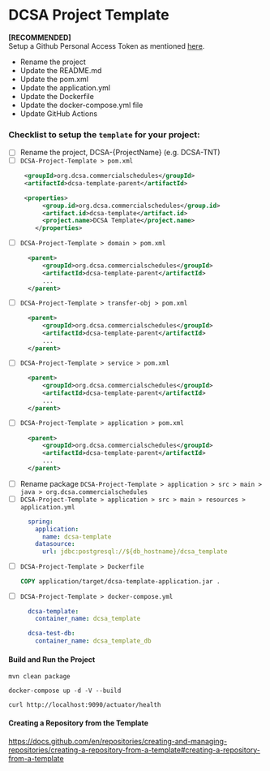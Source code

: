 # DCSA Project Template

**[RECOMMENDED]** <br>
Setup a Github Personal Access Token as mentioned [here](https://github.com/dcsaorg/DCSA-Core/blob/master/README.md#how-to-use-dcsa-core-packages).

- Rename the project
- Update the README.md
- Update the pom.xml
- Update the application.yml
- Update the Dockerfile
- Update the docker-compose.yml file
- Update GitHub Actions

### Checklist to setup the `template` for your project:
- [ ] Rename the project, DCSA-{ProjectName} (e.g. DCSA-TNT)
- [ ] `DCSA-Project-Template > pom.xml`
  ```xml
   <groupId>org.dcsa.commercialschedules</groupId>
   <artifactId>dcsa-template-parent</artifactId>

   <properties>
        <group.id>org.dcsa.commercialschedules</group.id>
        <artifact.id>dcsa-template</artifact.id>
        <project.name>DCSA Template</project.name>
	  </properties>
  ```
- [ ] `DCSA-Project-Template > domain > pom.xml`
  ```xml
    <parent>
        <groupId>org.dcsa.commercialschedules</groupId>
        <artifactId>dcsa-template-parent</artifactId>
        ...
    </parent>
  ```
- [ ] `DCSA-Project-Template > transfer-obj > pom.xml`
  ```xml
    <parent>
        <groupId>org.dcsa.commercialschedules</groupId>
        <artifactId>dcsa-template-parent</artifactId>
        ...
    </parent>
  ```
- [ ] `DCSA-Project-Template > service > pom.xml`
  ```xml
    <parent>
        <groupId>org.dcsa.commercialschedules</groupId>
        <artifactId>dcsa-template-parent</artifactId>
        ...
    </parent>
  ```
- [ ] `DCSA-Project-Template > application > pom.xml`
  ```xml
    <parent>
        <groupId>org.dcsa.commercialschedules</groupId>
        <artifactId>dcsa-template-parent</artifactId>
        ...
    </parent>
  ```
- [ ] Rename package `DCSA-Project-Template > application > src > main > java > org.dcsa.commercialschedules`
- [ ] `DCSA-Project-Template > application > src > main > resources > application.yml`
  ```yaml
    spring:
      application:
        name: dcsa-template
      datasource:
        url: jdbc:postgresql://${db_hostname}/dcsa_template
  ```
- [ ] `DCSA-Project-Template > Dockerfile`
  ```dockerfile
  COPY application/target/dcsa-template-application.jar .
  ```
- [ ] `DCSA-Project-Template > docker-compose.yml`
  ```yaml
    dcsa-template:
      container_name: dcsa_template

    dcsa-test-db:
      container_name: dcsa_template_db
  ```

#### Build and Run the Project
```shell
mvn clean package

docker-compose up -d -V --build

curl http://localhost:9090/actuator/health
```

#### Creating a Repository from the Template
https://docs.github.com/en/repositories/creating-and-managing-repositories/creating-a-repository-from-a-template#creating-a-repository-from-a-template
